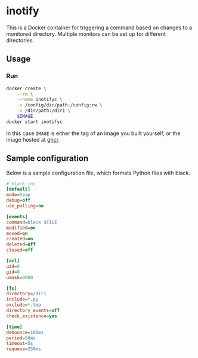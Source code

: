 # inotify

This is a Docker container for triggering a command based on changes to a monitored directory.
Multiple monitors can be set up for different directories.

## Usage

### Run

```bash
docker create \
    --rm \
    --name inotifyc \
    -v /config/dir/path:/config:rw \
    -v /dir/path:/dir1 \
    $IMAGE
docker start inotifyc
```

In this case `IMAGE` is either the tag of an image you built yourself,
or the image hosted at [ghcr][1].

## Sample configuration

Below is a sample configuration file, which formats Python files with black.

```ini
# black.ini
[default]
mode=heap
debug=off
use_polling=no

[events]
command=black $FILE
modified=on
moved=on
created=on
deleted=off
closed=off

[acl]
uid=0
gid=0
umask=0000

[fs]
directory=/dir1
include=*.py
exclude=*.tmp
directory_events=off
check_existence=yes

[time]
debounce=100ms
period=50ms
timeout=5s
requeue=250ms
```

[1]: https://github.com/boksidev/inotify/pkgs/container/inotify
